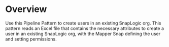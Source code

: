 # Overview

Use this Pipeline Pattern to create users in an existing SnapLogic org. This pattern reads an Excel file that contains the necessary attributes to create a user in an existing SnapLogic org, with the Mapper Snap defining the user and setting permissions.
